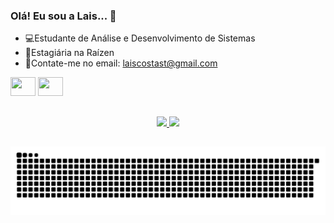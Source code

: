 ### Olá! Eu sou a Lais... 👋

- 💻Estudante de Análise e Desenvolvimento de Sistemas
- 🌾Estagiária na Raízen
- 📩Contate-me no email: laiscostast@gmail.com

<div>
  <a href="https://www.linkedin.com/in/lais-costa-santos-teixeira/" target="_blank"><img  height="30" width="40"       src="https://cdn.jsdelivr.net/gh/devicons/devicon/icons/linkedin/linkedin-original.svg" target="_blank"></a> 
    <a href="https://www.instagram.com/lais.st/" target="_blank"><img height="30" width="40" src="https://cdn-icons-png.flaticon.com/512/1409/1409946.png" target="_blank"></a>
</div>

##

<div align="center">
  <a href="https://github.com/laisst">
  <img height="180em" src="https://github-readme-stats.vercel.app/api?username=laisst&show_icons=true&theme=dracula&include_all_commits=true&count_private=true"/>
  <img height="180em" src="https://github-readme-stats.vercel.app/api/top-langs/?username=laisst&layout=compact&langs_count=7&theme=dracula"/>
</div>
  
  ##
  
   ![Snake animation](https://github.com/laisst/laisst/blob/output/github-contribution-grid-snake.svg)
